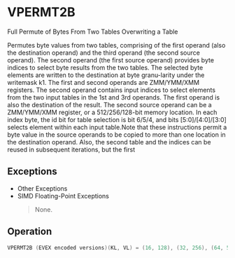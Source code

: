 # VPERMT2B

Full Permute of Bytes From Two Tables Overwriting a Table

Permutes byte values from two tables, comprising of the first operand (also the destination operand) and the third operand (the second source operand).
The second operand (the first source operand) provides byte indices to select byte results from the two tables.
The selected byte elements are written to the destination at byte granu-larity under the writemask k1.
The first and second operands are ZMM/YMM/XMM registers.
The second operand contains input indices to select elements from the two input tables in the 1st and 3rd operands.
The first operand is also the destination of the result.
The second source operand can be a ZMM/YMM/XMM register, or a 512/256/128-bit memory location.
In each index byte, the id bit for table selection is bit 6/5/4, and bits [5:0]/[4:0]/[3:0] selects element within each input table.Note that these instructions permit a byte value in the source operands to be copied to more than one location in the destination operand.
Also, the second table and the indices can be reused in subsequent iterations, but the first 

## Exceptions

- Other Exceptions
- SIMD Floating-Point Exceptions
  > None.

## Operation

```C
VPERMT2B (EVEX encoded versions)(KL, VL) = (16, 128), (32, 256), (64, 512)IF VL = 128:id := 3;ELSE IF VL = 256:id := 4;ELSE IF VL = 512:id := 5;FI;TMP_DEST[VL-1:0] := DEST[VL-1:0];FOR j := 0 TO KL-1off := 8*SRC1[j*8 + id: j*8] ;IF k1[j] OR *no writemask*:DEST[j*8 + 7: j*8] := SRC1[j*8+id+1]? SRC2[off+7:off] : TMP_DEST[off+7:off];ELSE IF *zeroing-masking*DEST[j*8 + 7: j*8] := 0;*ELSE DEST[j*8 + 7: j*8] remains unchanged*FI;ENDFORDEST[MAX_VL-1:VL] := 0;Intel C/C++ Compiler Intrinsic EquivalentVPERMT2B __m512i _mm512_permutex2var_epi8(__m512i a, __m512i idx, __m512i b);VPERMT2B __m512i _mm512_mask_permutex2var_epi8(__m512i a, __mmask64 k, __m512i idx, __m512i b);VPERMT2B __m512i _mm512_maskz_permutex2var_epi8(__mmask64 k, __m512i a, __m512i idx, __m512i b);VPERMT2B __m256i _mm256_permutex2var_epi8(__m256i a, __m256i idx, __m256i b);VPERMT2B __m256i _mm256_mask_permutex2var_epi8(__m256i a, __mmask32 k, __m256i idx, __m256i b);VPERMT2B __m256i _mm256_maskz_permutex2var_epi8(__mmask32 k, __m256i a, __m256i idx, __m256i b);VPERMT2B __m128i _mm_permutex2var_epi8(__m128i a, __m128i idx, __m128i b);VPERMT2B __m128i _mm_mask_permutex2var_epi8(__m128i a, __mmask16 k, __m128i idx, __m128i b);VPERMT2B __m128i _mm_maskz_permutex2var_epi8(__mmask16 k, __m128i a, __m128i idx, __m128i b);
```
